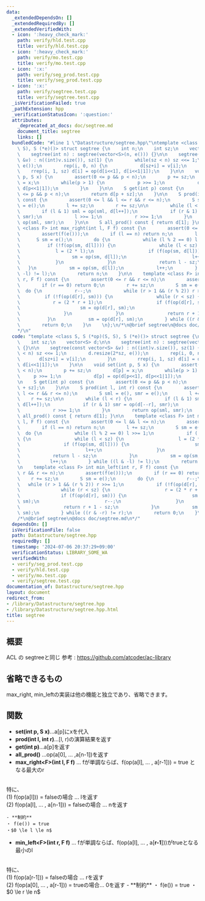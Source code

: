 ```yaml
---
data:
  _extendedDependsOn: []
  _extendedRequiredBy: []
  _extendedVerifiedWith:
  - icon: ':heavy_check_mark:'
    path: verify/hld.test.cpp
    title: verify/hld.test.cpp
  - icon: ':heavy_check_mark:'
    path: verify/mo.test.cpp
    title: verify/mo.test.cpp
  - icon: ':x:'
    path: verify/seg_prod.test.cpp
    title: verify/seg_prod.test.cpp
  - icon: ':x:'
    path: verify/segtree.test.cpp
    title: verify/segtree.test.cpp
  _isVerificationFailed: true
  _pathExtension: hpp
  _verificationStatusIcon: ':question:'
  attributes:
    _deprecated_at_docs: doc/segtree.md
    document_title: segtree
    links: []
  bundledCode: "#line 1 \"Datastructure/segtree.hpp\"\ntemplate <class S, S (*op)(S,\
    \ S), S (*e)()> struct segtree {\n    int n;\n    int sz;\n    vector<S> d;\n\n\
    \    segtree(int n) : segtree(vector<S>(n, e())) {}\n\n    segtree(const vector<S>\
    \ &v) : n((int)v.size()), sz(1) {\n        while(sz < n) sz <<= 1;\n        d.resize(2*sz,\
    \ e());\n        rep(i, 0, n) {\n            d[sz+i] = v[i];\n        }\n    \
    \    rrep(i, 1, sz) d[i] = op(d[i<<1], d[i<<1|1]);\n    }\n\n    void set(int\
    \ p, S x) {\n        assert(0 <= p && p < n);\n        p += sz;\n        d[p]\
    \ = x;\n        while(p > 1) {\n            p >>= 1;\n            d[p] = op(d[p<<1],\
    \ d[p<<1|1]);\n        }\n    }\n\n    S get(int p) const {\n        assert(0\
    \ <= p && p < n);\n        return d[p + sz];\n    }\n\n    S prod(int l, int r)\
    \ const {\n        assert(0 <= l && l <= r && r <= n);\n        S sml = e(), smr\
    \ = e();\n        l += sz;\n        r += sz;\n\n        while (l < r) {\n    \
    \        if (l & 1) sml = op(sml, d[l++]);\n            if (r & 1) smr = op(d[--r],\
    \ smr);\n            l >>= 1;\n            r >>= 1;\n        }\n        return\
    \ op(sml, smr);\n    }\n\n    S all_prod() const { return d[1]; }\n\n    template\
    \ <class F> int max_right(int l, F f) const {\n        assert(0 <= l && l <= n);\n\
    \        assert(f(e()));\n        if (l == n) return n;\n        l += sz;\n  \
    \      S sm = e();\n        do {\n            while (l % 2 == 0) l >>= 1;\n  \
    \          if (!f(op(sm, d[l]))) {\n                while (l < sz) {\n       \
    \             l = (2 * l);\n                    if (f(op(sm, d[l]))) {\n     \
    \                   sm = op(sm, d[l]);\n                        l++;\n       \
    \             }\n                }\n                return l - sz;\n         \
    \   }\n            sm = op(sm, d[l]);\n            l++;\n        } while ((l &\
    \ -l) != l);\n        return n;\n    }\n\n    template <class F> int min_left(int\
    \ r, F f) const {\n        assert(0 <= r && r <= n);\n        assert(f(e()));\n\
    \        if (r == 0) return 0;\n        r += sz;\n        S sm = e();\n      \
    \  do {\n            r--;\n            while (r > 1 && (r % 2)) r >>= 1;\n   \
    \         if (!f(op(d[r], sm))) {\n                while (r < sz) {\n        \
    \            r = (2 * r + 1);\n                    if (f(op(d[r], sm))) {\n  \
    \                      sm = op(d[r], sm);\n                        r--;\n    \
    \                }\n                }\n                return r + 1 - sz;\n  \
    \          }\n            sm = op(d[r], sm);\n        } while ((r & -r) != r);\n\
    \        return 0;\n    }\n    \n};\n/*\n@brief segtree\n@docs doc/segtree.md\n\
    */\n"
  code: "template <class S, S (*op)(S, S), S (*e)()> struct segtree {\n    int n;\n\
    \    int sz;\n    vector<S> d;\n\n    segtree(int n) : segtree(vector<S>(n, e()))\
    \ {}\n\n    segtree(const vector<S> &v) : n((int)v.size()), sz(1) {\n        while(sz\
    \ < n) sz <<= 1;\n        d.resize(2*sz, e());\n        rep(i, 0, n) {\n     \
    \       d[sz+i] = v[i];\n        }\n        rrep(i, 1, sz) d[i] = op(d[i<<1],\
    \ d[i<<1|1]);\n    }\n\n    void set(int p, S x) {\n        assert(0 <= p && p\
    \ < n);\n        p += sz;\n        d[p] = x;\n        while(p > 1) {\n       \
    \     p >>= 1;\n            d[p] = op(d[p<<1], d[p<<1|1]);\n        }\n    }\n\
    \n    S get(int p) const {\n        assert(0 <= p && p < n);\n        return d[p\
    \ + sz];\n    }\n\n    S prod(int l, int r) const {\n        assert(0 <= l &&\
    \ l <= r && r <= n);\n        S sml = e(), smr = e();\n        l += sz;\n    \
    \    r += sz;\n\n        while (l < r) {\n            if (l & 1) sml = op(sml,\
    \ d[l++]);\n            if (r & 1) smr = op(d[--r], smr);\n            l >>= 1;\n\
    \            r >>= 1;\n        }\n        return op(sml, smr);\n    }\n\n    S\
    \ all_prod() const { return d[1]; }\n\n    template <class F> int max_right(int\
    \ l, F f) const {\n        assert(0 <= l && l <= n);\n        assert(f(e()));\n\
    \        if (l == n) return n;\n        l += sz;\n        S sm = e();\n      \
    \  do {\n            while (l % 2 == 0) l >>= 1;\n            if (!f(op(sm, d[l])))\
    \ {\n                while (l < sz) {\n                    l = (2 * l);\n    \
    \                if (f(op(sm, d[l]))) {\n                        sm = op(sm, d[l]);\n\
    \                        l++;\n                    }\n                }\n    \
    \            return l - sz;\n            }\n            sm = op(sm, d[l]);\n \
    \           l++;\n        } while ((l & -l) != l);\n        return n;\n    }\n\
    \n    template <class F> int min_left(int r, F f) const {\n        assert(0 <=\
    \ r && r <= n);\n        assert(f(e()));\n        if (r == 0) return 0;\n    \
    \    r += sz;\n        S sm = e();\n        do {\n            r--;\n         \
    \   while (r > 1 && (r % 2)) r >>= 1;\n            if (!f(op(d[r], sm))) {\n \
    \               while (r < sz) {\n                    r = (2 * r + 1);\n     \
    \               if (f(op(d[r], sm))) {\n                        sm = op(d[r],\
    \ sm);\n                        r--;\n                    }\n                }\n\
    \                return r + 1 - sz;\n            }\n            sm = op(d[r],\
    \ sm);\n        } while ((r & -r) != r);\n        return 0;\n    }\n    \n};\n\
    /*\n@brief segtree\n@docs doc/segtree.md\n*/"
  dependsOn: []
  isVerificationFile: false
  path: Datastructure/segtree.hpp
  requiredBy: []
  timestamp: '2024-07-06 20:37:29+09:00'
  verificationStatus: LIBRARY_SOME_WA
  verifiedWith:
  - verify/seg_prod.test.cpp
  - verify/hld.test.cpp
  - verify/mo.test.cpp
  - verify/segtree.test.cpp
documentation_of: Datastructure/segtree.hpp
layout: document
redirect_from:
- /library/Datastructure/segtree.hpp
- /library/Datastructure/segtree.hpp.html
title: segtree
---
```

## 概要
ACL の segtreeと同じ
参考 : https://github.com/atcoder/ac-library

## 省略できるもの
max_right, min_leftの実装は他の機能と独立であり、省略できます。

## 関数
- **set(int p, S x)**...a[p]にxを代入
- **prod(int l, int r)**...[l, r)の演算結果を返す
- **get(int p)**...a[p]を返す
- **all_prod()** ...op(a[0], ... ,a[n-1])を返す
- **max\_right\<F\>(int l, F f)** ... fが単調ならば、f(op(a[l], ... , a[r-1])) = true となる最大のr
<br>
特に、
<br>
(1) f(op(a[l])) = falseの場合 ... lを返す
<br>
(2) f(op(a[l], ... , a[n-1])) = falseの場合 ... nを返す
    
    - **制約**
    ・ f(e()) = true
    ・$0 \le l \le n$
    
- **min\_left\<F\>(int r, F f)** ... fが単調ならば、f(op(a[l], ... , a[**r-1**]))がtrueとなる最小のl
<br>
特に、
<br>
(1) f(op(a[r-1])) = falseの場合 ... rを返す
<br>
(2) f(op(a[0], ... , a[r-1])) = trueの場合... 0を返す
    - **制約**
    ・ f(e()) = true
    ・$0 \le r \le n$
    
